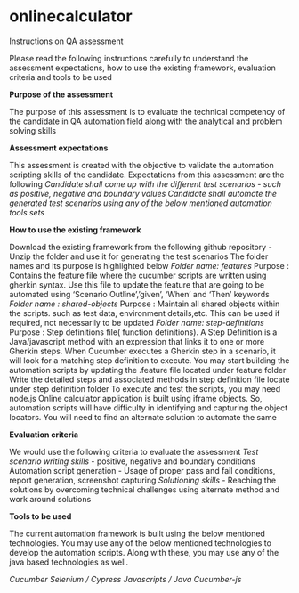 # onlinecalculator
Instructions on QA assessment 

Please read the following instructions carefully to understand the assessment expectations, how to use the existing framework, evaluation criteria and tools to be used

**Purpose of the assessment**

The purpose of this assessment is to evaluate the technical competency of the candidate in QA automation field along with the analytical and problem solving skills

**Assessment expectations**

This assessment is created with the objective to validate the automation scripting skills of the candidate. Expectations from this assessment are the following
*Candidate shall come up with the different test scenarios - such as positive, negative and boundary values*
*Candidate shall automate the generated test scenarios using any of the below mentioned automation tools sets*

**How to use the existing framework**

Download the existing framework from the following github repository - 
Unzip the folder and use it for generating the test scenarios
The folder names and its purpose is highlighted below
*Folder name: features*
Purpose : Contains the feature file where the cucumber scripts are written using gherkin syntax. Use this file to update the feature that are going to be automated using ‘Scenario Outline’,’given’, ‘When’ and ‘Then’ keywords
*Folder name : shared-objects*
Purpose : Maintain all shared objects within the scripts. such as test data, environment details,etc. This can be used if required, not necessarily to be updated 
 *Folder name: step-definitions*
Purpose : Step definitions file( function definitions). A Step Definition is a Java/javascript method with an expression that links it to one or more Gherkin steps. When Cucumber executes a Gherkin step in a scenario, it will look for a matching step definition to execute.
You may start building the automation scripts by updating the .feature file located under feature folder
Write the detailed steps and associated methods in step definition file locate under step definition folder
To execute and test the scripts, you may need node.js
Online calculator application is built using iframe objects. So, automation scripts will have difficulty in identifying and capturing the object locators. You will need to find an alternate solution to automate the same

**Evaluation criteria**
	
We would use the following criteria to evaluate the assessment
*Test scenario writing skills* - positive, negative and boundary conditions
Automation script generation - Usage of proper pass and fail conditions, report generation, screenshot capturing
*Solutioning skills* - Reaching the solutions by overcoming technical challenges using alternate method and work around solutions

**Tools to be used**
	
The current automation framework is built using the below mentioned technologies. You may use any of the below mentioned technologies to develop the automation scripts. Along with these, you may use any of the java based technologies as well.

*Cucumber
Selenium / Cypress
Javascripts / Java
Cucumber-js*
